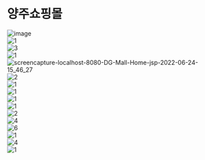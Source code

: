 <h1 style="text-aglin:center;">양주쇼핑몰</h1>


![image](https://github.com/leedongguk/JSP-Project-Alchol-Shopping-Mall/assets/39736916/fcb46307-cccd-4acc-a6b3-fa42ccf41139)
<br style="margin-top:30px;"/>
![1](https://github.com/leedongguk/JSP-Project-Alchol-Shopping-Mall/assets/39736916/4aa4a48e-b6e4-4e63-accc-f1d28bbbe3fb)
<br style="margin-top:30px;"/>
![3](https://github.com/leedongguk/JSP-Project-Alchol-Shopping-Mall/assets/39736916/173842f6-d4fd-413e-b4f2-d291e1c99bdb)
<br style="margin-top:30px;"/>
![1](https://github.com/leedongguk/JSP-Project-Alchol-Shopping-Mall/assets/39736916/5dd7dbc6-dee6-4bcc-819b-667d9d46168a)
<br style="margin-top:30px;"/>
![screencapture-localhost-8080-DG-Mall-Home-jsp-2022-06-24-15_46_27](https://github.com/leedongguk/JSP-Project-Alchol-Shopping-Mall/assets/39736916/93da9208-2662-4a32-b7f2-c14d3ad6eb60)
<br style="margin-top:30px;"/>
![2](https://github.com/leedongguk/JSP-Project-Alchol-Shopping-Mall/assets/39736916/41536e81-c22e-4aa8-b03f-fb7a8673289b)
<br style="margin-top:30px;"/>
![1](https://github.com/leedongguk/JSP-Project-Alchol-Shopping-Mall/assets/39736916/17e5a3e7-63ec-42e5-be82-f9915a82b688)
<br style="margin-top:30px;"/>
![1](https://github.com/leedongguk/JSP-Project-Alchol-Shopping-Mall/assets/39736916/2056f116-3496-45b3-9bce-ef5a5147431c)
<br style="margin-top:30px;"/>
![1](https://github.com/leedongguk/JSP-Project-Alchol-Shopping-Mall/assets/39736916/23b5f4de-b059-42ec-9d07-c7a3da902234)
<br style="margin-top:30px;"/>
![1](https://github.com/leedongguk/JSP-Project-Alchol-Shopping-Mall/assets/39736916/96894af8-63f9-4bbc-91bf-88f277866b49)
<br style="margin-top:30px;"/>
![2](https://github.com/leedongguk/JSP-Project-Alchol-Shopping-Mall/assets/39736916/22426cac-c4d2-4268-ac48-aafb3e6a7de1)
<br style="margin-top:30px;"/>
![4](https://github.com/leedongguk/JSP-Project-Alchol-Shopping-Mall/assets/39736916/fec949ce-6f80-4e99-b802-9668dc072ac7)
<br style="margin-top:30px;"/>
![6](https://github.com/leedongguk/JSP-Project-Alchol-Shopping-Mall/assets/39736916/8b6ae1c7-793e-453d-b7cf-d479695d81ff)
<br style="margin-top:30px;"/>
![1](https://github.com/leedongguk/JSP-Project-Alchol-Shopping-Mall/assets/39736916/fe513b52-7483-423c-9dc4-cda7e827bd32)
<br style="margin-top:30px;"/>
![4](https://github.com/leedongguk/JSP-Project-Alchol-Shopping-Mall/assets/39736916/77b44bd5-eb4a-4e18-b70e-17e65fea6030)
<br style="margin-top:30px;"/>
![1](https://github.com/leedongguk/JSP-Project-Alchol-Shopping-Mall/assets/39736916/7431ea1a-5f43-475f-b36d-41db8a2ce4f8)
